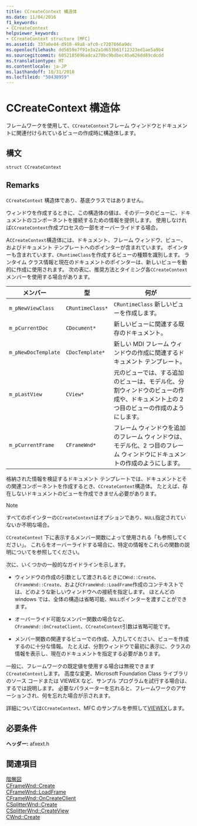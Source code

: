 ```yaml
---
title: CCreateContext 構造体
ms.date: 11/04/2016
f1_keywords:
- CCreateContext
helpviewer_keywords:
- CCreateContext structure [MFC]
ms.assetid: 337a0e44-d910-49a8-afc0-c7207666a9dc
ms.openlocfilehash: dd5659e7f91e3a2a1d653b61f12323ed1ae5a9b4
ms.sourcegitcommit: 6052185696adca270bc9bdbec45a626dd89cdcdd
ms.translationtype: MT
ms.contentlocale: ja-JP
ms.lasthandoff: 10/31/2018
ms.locfileid: "50438959"
---
```

# <a name="ccreatecontext-structure"></a>CCreateContext 構造体

フレームワークを使用して、`CCreateContext`フレーム ウィンドウとドキュメントに関連付けられているビューの作成時に構造体します。

## <a name="syntax"></a>構文

```
struct CCreateContext
```

## <a name="remarks"></a>Remarks

`CCreateContext` 構造体であり、基底クラスではありません。

ウィンドウを作成するときに、この構造体の値は、そのデータのビューに、ドキュメントのコンポーネントを接続するための情報を提供します。 使用しなければ`CCreateContext`作成プロセスの一部をオーバーライドする場合。

A`CCreateContext`構造体には、ドキュメント、フレーム ウィンドウ、ビュー、およびドキュメント テンプレートへのポインターが含まれています。 ポインターも含まれています、`CRuntimeClass`を作成するビューの種類を識別します。 ランタイム クラス情報と現在のドキュメントのポインターは、新しいビューを動的に作成に使用されます。 次の表に、推奨方法とタイミング各`CCreateContext`メンバーを使用する場合があります。

|メンバー|型|何が|
|------------|----------|--------------------|
|`m_pNewViewClass`|`CRuntimeClass*`|`CRuntimeClass` 新しいビューを作成します。|
|`m_pCurrentDoc`|`CDocument*`|新しいビューに関連する既存のドキュメント。|
|`m_pNewDocTemplate`|`CDocTemplate*`|新しい MDI フレーム ウィンドウの作成に関連するドキュメント テンプレート。|
|`m_pLastView`|`CView*`|元のビューでは、する追加のビューは、モデル化、分割ウィンドウのビューの作成や、ドキュメント上の 2 つ目のビューの作成のようにします。|
|`m_pCurrentFrame`|`CFrameWnd*`|フレーム ウィンドウを追加のフレーム ウィンドウは、モデル化、2 つ目のフレーム ウィンドウにドキュメントの作成のようにします。|

格納された情報を検証するドキュメント テンプレートでは、ドキュメントとその関連コンポーネントを作成するとき、`CCreateContext`構造体。 たとえば、存在しないドキュメントのビューを作成できません必要があります。

> [!NOTE]
>  すべてのポインターの`CCreateContext`はオプションであり、`NULL`指定されていないか不明な場合。

`CCreateContext` 下に表示するメンバー関数によって使用される「も参照してください」。 これらをオーバーライドする場合に、特定の情報をこれらの関数の説明についてを参照してください。

次に、いくつかの一般的なガイドラインを示します。

- ウィンドウの作成の引数として渡されるときに`CWnd::Create`、 `CFrameWnd::Create`、および`CFrameWnd::LoadFrame`作成のコンテキストでは、どのような新しいウィンドウへの接続を指定します。 ほとんどの windows では、全体の構造は省略可能、`NULL`ポインターを渡すことができます。

- オーバーライド可能なメンバー関数の場合など、 `CFrameWnd::OnCreateClient`、`CCreateContext`引数は省略可能です。

- メンバー関数の関連するビューでの作成、入力してください、ビューを作成するのに十分な情報。 たとえば、分割ウィンドウで最初に表示に、クラスの情報を表示し、現在のドキュメントを指定する必要があります。

一般に、フレームワークの既定値を使用する場合は無視できます`CCreateContext`します。 高度な変更、Microsoft Foundation Class ライブラリのソース コードまたは VIEWEX など、サンプル プログラムを試行する場合は、するでは説明します。 必要なパラメーターを忘れると、フレームワークのアサーションされ、何を忘れた場合が示されます。

詳細については`CCreateContext`、MFC のサンプルを参照して[VIEWEX](../../visual-cpp-samples.md)します。

## <a name="requirements"></a>必要条件

**ヘッダー:** afxext.h

## <a name="see-also"></a>関連項目

[階層図](../../mfc/hierarchy-chart.md)<br/>
[CFrameWnd::Create](../../mfc/reference/cframewnd-class.md#create)<br/>
[CFrameWnd::LoadFrame](../../mfc/reference/cframewnd-class.md#loadframe)<br/>
[CFrameWnd::OnCreateClient](../../mfc/reference/cframewnd-class.md#oncreateclient)<br/>
[CSplitterWnd::Create](../../mfc/reference/csplitterwnd-class.md#create)<br/>
[CSplitterWnd::CreateView](../../mfc/reference/csplitterwnd-class.md#createview)<br/>
[CWnd::Create](../../mfc/reference/cwnd-class.md#create)

